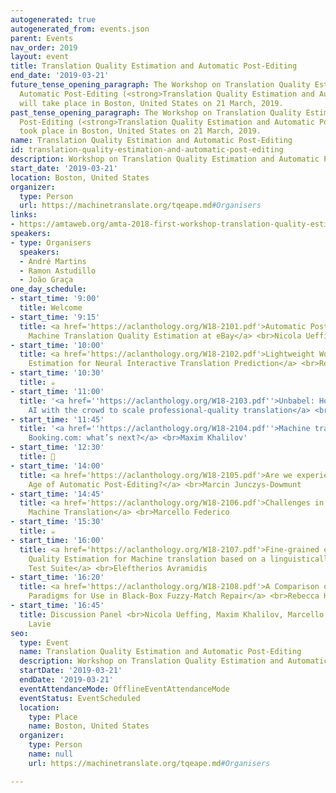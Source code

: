 ```yaml
---
autogenerated: true
autogenerated_from: events.json
parent: Events
nav_order: 2019
layout: event
title: Translation Quality Estimation and Automatic Post-Editing
end_date: '2019-03-21'
future_tense_opening_paragraph: The Workshop on Translation Quality Estimation and
  Automatic Post-Editing (<strong>Translation Quality Estimation and Automatic Post-Editing</strong>)
  will take place in Boston, United States on 21 March, 2019.
past_tense_opening_paragraph: The Workshop on Translation Quality Estimation and Automatic
  Post-Editing (<strong>Translation Quality Estimation and Automatic Post-Editing</strong>)
  took place in Boston, United States on 21 March, 2019.
name: Translation Quality Estimation and Automatic Post-Editing
id: translation-quality-estimation-and-automatic-post-editing
description: Workshop on Translation Quality Estimation and Automatic Post-Editing
start_date: '2019-03-21'
location: Boston, United States
organizer:
  type: Person
  url: https://machinetranslate.org/tqeape.md#Organisers
links:
- https://amtaweb.org/amta-2018-first-workshop-translation-quality-estimation-automatic-post-editing/
speakers:
- type: Organisers
  speakers:
  - André Martins
  - Ramon Astudillo
  - João Graça
one_day_schedule:
- start_time: '9:00'
  title: Welcome
- start_time: '9:15'
  title: <a href='https://aclanthology.org/W18-2101.pdf'>Automatic Post-Editing and
    Machine Translation Quality Estimation at eBay</a> <br>Nicola Ueffing
- start_time: '10:00'
  title: <a href='https://aclanthology.org/W18-2102.pdf'>Lightweight Word-Level Confidence
    Estimation for Neural Interactive Translation Prediction</a> <br>Rebecca Knowles
- start_time: '10:30'
  title: ☕️
- start_time: '11:00'
  title: '<a href=''https://aclanthology.org/W18-2103.pdf''>Unbabel: How to combine
    AI with the crowd to scale professional-quality translation</a> <br>João Graça'
- start_time: '11:45'
  title: '<a href=''https://aclanthology.org/W18-2104.pdf''>Machine translation at
    Booking.com: what’s next?</a> <br>Maxim Khalilov'
- start_time: '12:30'
  title: 🍴
- start_time: '14:00'
  title: <a href='https://aclanthology.org/W18-2105.pdf'>Are we experiencing the Golden
    Age of Automatic Post-Editing?</a> <br>Marcin Junczys-Dowmunt
- start_time: '14:45'
  title: <a href='https://aclanthology.org/W18-2106.pdf'>Challenges in Adaptive Neural
    Machine Translation</a> <br>Marcello Federico
- start_time: '15:30'
  title: ☕️
- start_time: '16:00'
  title: <a href='https://aclanthology.org/W18-2107.pdf'>Fine-grained evaluation of
    Quality Estimation for Machine translation based on a linguistically-motivated
    Test Suite</a> <br>Eleftherios Avramidis
- start_time: '16:20'
  title: <a href='https://aclanthology.org/W18-2108.pdf'>A Comparison of Machine Translation
    Paradigms for Use in Black-Box Fuzzy-Match Repair</a> <br>Rebecca Knowles
- start_time: '16:45'
  title: Discussion Panel <br>Nicola Ueffing, Maxim Khalilov, Marcello Federico, Alon
    Lavie
seo:
  type: Event
  name: Translation Quality Estimation and Automatic Post-Editing
  description: Workshop on Translation Quality Estimation and Automatic Post-Editing
  startDate: '2019-03-21'
  endDate: '2019-03-21'
  eventAttendanceMode: OfflineEventAttendanceMode
  eventStatus: EventScheduled
  location:
    type: Place
    name: Boston, United States
  organizer:
    type: Person
    name: null
    url: https://machinetranslate.org/tqeape.md#Organisers

---
```


